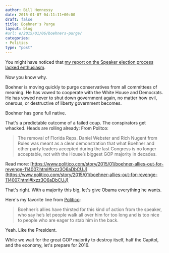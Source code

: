 ```yaml
---
author: Bill Hennessy
date: 2015-01-07 04:11:11+00:00
draft: false
title: Boehner's Purge
layout: blog
#url: e/2015/01/06/boehners-purge/
categories:
- Politics
type: "post"
---
```


You might have noticed that [my report on the Speaker election process lacked enthusiasm](https://hennessysview.com/2015/01/05/heres-mere-mortal-becomes-speaker-house/).

Now you know why.

Boehner is moving quickly to purge conservatives from all committees of meaning. He has vowed to cooperate with the White House and Democrats. He has vowed never to shut down government again, no matter how evil, onerous, or destructive of liberty government becomes.

Boehner has gone full native.

That's a predictable outcome of a failed coup. The conspirators get whacked. Heads are rolling already: From Politco:



> The removal of Florida Reps. Daniel Webster and Rich Nugent from Rules was meant as a clear demonstration that what Boehner and other party leaders accepted during the last Congress is no longer acceptable, not with the House’s biggest GOP majority in decades.

Read more: [https://www.politico.com/story/2015/01/boehner-allies-out-for-revenge-114007.html#ixzz3O6aDbCUJ](https://www.politico.com/story/2015/01/boehner-allies-out-for-revenge-114007.html#ixzz3O6aDbCUJ)



That's right. With a majority this big, let's give Obama everything he wants.

Here's my favorite line from [Politico](https://www.politico.com/story/2015/01/boehner-allies-out-for-revenge-114007.html#ixzz3O6aZ3vI3):



> Boehner’s allies have thirsted for this kind of action from the speaker, who say he’s let people walk all over him for too long and is too nice to people who are eager to stab him in the back.



Yeah. Like the President.

While we wait for the great GOP majority to destroy itself, half the Capitol, and the economy, let's prepare for 2016.
